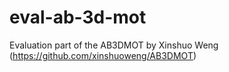 # eval-ab-3d-mot
Evaluation part of the AB3DMOT by Xinshuo Weng (https://github.com/xinshuoweng/AB3DMOT)
